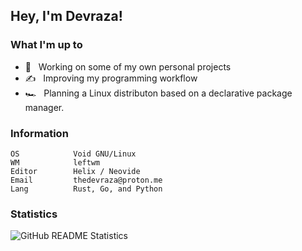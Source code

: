 ## Hey, I'm Devraza!</h2>

### What I'm up to

- 💼 &nbsp; Working on some of my own personal projects
- ✍️ &nbsp; Improving my programming workflow
- 🏎️ &nbsp; Planning a Linux distributon based on a declarative package manager.

### Information

```
OS            Void GNU/Linux
WM            leftwm
Editor        Helix / Neovide
Email         thedevraza@proton.me
Lang          Rust, Go, and Python
```

### Statistics

![GitHub README Statistics](https://github-readme-stats.vercel.app/api?username=devraza&show_icons=true&bg_color=1e1e2e&text_color=cdd6f4&icon_color=cba6f7&title_color=94e2d5 "GitHub Profile Statistics")
